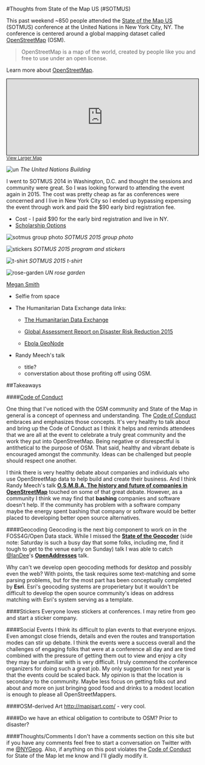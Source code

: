 #Thoughts from State of the Map US (#SOTMUS) 

This past weekend ~850 people attended the [State of the Map US](http://stateofthemap.us/) (SOTMUS) conference at the United Nations in New York City, NY. The conference is centered around a global mapping dataset called [OpenStreetMap](http://www.openstreetmap.org/) (OSM). 

> OpenStreetMap is a map of the world, created by people like you and free to use under an open license.

Learn more about [OpenStreetMap](http://www.openstreetmap.org/about).

<iframe width="100%" height="200" frameborder="0" scrolling="no" marginheight="0" marginwidth="0" src="http://www.openstreetmap.org/export/embed.html?bbox=-77.32177734375%2C37.57070524233116%2C-70.59814453125%2C43.77902662160831&amp;layer=mapnik&amp;marker=40.74725696280421%2C-73.95996093749999" style="border: 1px solid black"></iframe><br/><small><a href="http://www.openstreetmap.org/?mlat=40.747&amp;mlon=-73.960#map=7/40.747/-73.960">View Larger Map</a></small>

![un](img/IMG_0946.JPG)
*The United Nations Building*

I went to SOTMUS 2014 in Washington, D.C. and thought the sessions and community were great. So I was looking forward to attending the event again in 2015. The cost was pretty cheap as far as conferences were concerned and I live in New York City so I ended up bypassing expensing the event through work and paid the $90 early bird registration fee.

* Cost - I paid $90 for the early bird registration and live in NY. 
* [Scholarship Options](http://stateofthemap.us/scholarships/)

![sotmus group photo](img/IMG_0944.JPG)
*SOTMUS 2015 group photo*


![stickers](img/IMG_0960.JPG)
*SOTMUS 2015 program and stickers*

![t-shirt](img/IMG_0959.JPG)
*SOTMUS 2015 t-shirt*

![rose-garden](img/IMG_0956.JPG)
*UN rose garden*


[Megan Smith ](http://seen.co/event/state-of-the-map-us--2015-5454/highlight/485499)


* Selfie from space

* The Humanitarian
Data Exchange data links:
	
	* [The Humanitarian
Data Exchange](https://data.hdx.rwlabs.org/)

	* [Global Assessment Report on Disaster Risk Reduction 2015](http://risk.preventionweb.net/capraviewer/main.jsp?countrycode=g15)

	* [Ebola GeoNode](http://ebolageonode.org/)

* Randy Meech's talk

	* title?
	* converstation about those profiting off using OSM. 
	
##Takeaways

####[Code of Conduct](http://stateofthemap.us/codeofconduct/)

One thing that I've noticed with the OSM community and State of the Map in general is a concept of openness and understanding. The [Code of Conduct](http://stateofthemap.us/codeofconduct/) embraces and emphasizes those concepts. It's very healthy to talk about and bring up the Code of Conduct as I think it helps and reminds attendees that we are all at the event to celebrate a truly great community and the work they put into OpenStreetMap. Being negative or disrespectful is antithetical to the purpose of OSM. That said, healthy and vibrant debate is encouraged amongst the community. Ideas can be challenged but people should respect one another. 

I think there is very healthy debate about companies and individuals who use OpenStreetMap data to help build and create their business. And I think Randy Meech's talk **[O.S.M.B.A. The history and future of companies in OpenStreetMap](http://stateofthemap.us/osmba-the-history-and-future-of-companies-in-openstreetmap/)** touched on some of that great debate. However, as a community I think we may find that **bashing** companies and software doesn't help. If the community has problem with a software company maybe the energy spent bashing that company or software would be better placed to developing better open source alternatives. 

####Geocoding 
Geocoding is the next big component to work on in the FOSS4G/Open Data stack. While I missed the **[State of the Geocoder](______)** (side note: Saturday is such a busy day that some folks, including me, find it tough to get to the venue early on Sunday) talk I was able to catch [@IanDee](https://twitter.com/iandees)'s **[OpenAddresses](_________)** talk. 

Why can't we develop open geocoding methods for desktop and possibly even the web? With points, the task requires some text-matching and some parsing problems, but for the most part has been conceptually completed by **Esri**. Esri's geocoding systems are properietary but it wouldn't be difficult to develop the open source community's ideas on address matching with Esri's system serving as a template. 

####Stickers
Everyone loves stickers at conferences. I may retire from geo and start a sticker company. 

####Social Events
I think its difficult to plan events to that everyone enjoys. Even amongst close friends, details and even the routes and transportation modes can stir up debate. I think the events were a success overall and the challenges of engaging folks that were at a conference all day and are tired combined with the pressure of getting them out to view and enjoy a city they may be unfamiliar with is very difficult. I truly commend the conference organizers for doing such a great job. My only suggestion for next year is that the events could be scaled back. My opinion is that the location is secondary to the community. Maybe less focus on getting folks out and about and more on just bringing good food and drinks to a modest location is enough to please all OpenStreetMappers. 

####OSM-derived Art
http://mapisart.com/ - very cool. 

####Do we have an ethical obligation to contribute to OSM? Prior to disaster? 

####Thoughts/Comments
I don't have a comments section on this site but if you have any comments feel free to start a conversation on Twitter with me [@NYGeog](https://twitter.com/nygeog). Also, if anything on this post violates the [Code of Conduct](http://stateofthemap.us/codeofconduct/) for State of the Map let me know and I'll gladly modify it. 